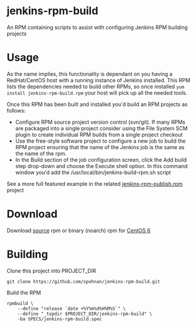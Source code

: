 jenkins-rpm-build
=================

An RPM containing scripts to assist with configuring Jenkins RPM building projects


Usage
=================
As the name implies, this functionality is dependant on you having a RedHat/CentOS host with
a running instance of Jenkins installed. This RPM lists the dependencies needed to build other
RPMs, so once installed `yum install jenkins-rpm-build.rpm` your host will pick up all the needed tools.

Once this RPM has been built and installed you'd build an RPM projects as follows:

* Configure RPM source project version control (svn/git). If many RPMs are packaged into a single project consider
  using the File System SCM plugin to create individual RPM builds from a single project checkout
* Use the free-style software project to configure a new job to build the RPM project ensuring
  that the name of the Jenkins job is the same as the name of the rpm.
* In the Build section of the job configuration screen, click the Add build step drop-down and choose
  the Execute shell option. In this command window you'd add the /usr/local/bin/jenkins-build-rpm.sh script

See a more full featured example in the related [jenkins-rpm-publish.rpm](https://github.com/spohnan/jenkins-rpm-publish) project

Download
=================
Download [source](http://static-01.andyspohn.com/rpm/centos/6/jenkins-rpm-build-1.0.src.rpm) rpm
or binary (noarch) rpm for [CentOS 6](http://static-01.andyspohn.com/rpm/centos/6/jenkins-rpm-build-1.0.noarch.rpm)


Building
=================
Clone this project into PROJECT_DIR

```shell
git clone https://github.com/spohnan/jenkins-rpm-build.git
```

Build the RPM

```shell
rpmbuild \
    --define "release `date +%Y%m%d%H%M%S`" \
    --define "_topdir $PROJECT_DIR/jenkins-rpm-build" \
    -ba SPECS/jenkins-rpm-build.spec
```